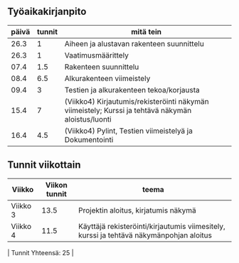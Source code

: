 ## Työaikakirjanpito

| päivä | tunnit | mitä tein |
| ---- | ----- | ----------- |
| 26.3 | 1 | Aiheen ja alustavan rakenteen suunnittelu |
| 26.3 | 1 | Vaatimusmäärittely |
| 07.4 | 1.5 | Rakenteen suunnittelu |
| 08.4 | 6.5 | Alkurakenteen viimeistely |
| 09.4 | 3 | Testien ja alkurakenteen tekoa/korjausta |
| 15.4 | 7 | (Viikko4) Kirjautumis/rekisteröinti näkymän viimeistely; Kurssi ja tehtävä näkymän aloistus/luonti|
| 16.4 | 4.5 | (Viikko4) Pylint, Testien viimeistelyä ja Dokumentointi |

## Tunnit viikottain
| Viikko | Viikon tunnit | teema |
| ---- | ----- | ----------- |
| Viikko 3 | 13.5 | Projektin aloitus, kirjatumis näkymä |
| Viikko 4 | 11.5 | Käyttäjä rekisteröinti/kirjautumis viimesitely, kurssi ja tehtävä näkymänpohjan aloitus |

| Tunnit Yhteensä:  25 | 